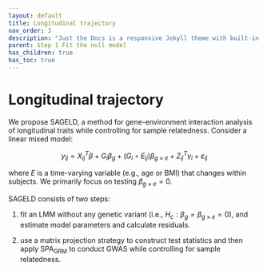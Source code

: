 ```yaml
---
layout: default
title: Longitudinal trajectory
nav_order: 3
description: "Just the Docs is a responsive Jekyll theme with built-in search that is easily customizable and hosted on GitHub Pages."
parent: Step 1 Fit the null model
has_children: true
has_toc: true
---
```


<head>
    <script src="https://cdn.mathjax.org/mathjax/latest/MathJax.js?config=TeX-AMS-MML_HTMLorMML" type="text/javascript"></script>
    <script type="text/x-mathjax-config">
        MathJax.Hub.Config({
            tex2jax: {
            skipTags: ['script', 'noscript', 'style', 'textarea', 'pre'],
            inlineMath: [['$','$']]
            }
        });
    </script>
</head>

# **Longitudinal trajectory**

We propose SAGELD, a method for gene-environment interaction analysis of longitudinal traits while controlling for sample relatedness. Consider a linear mixed model:

$$ y_{ij} = X_{ij}^T \beta + G_i \beta_g + (G_i \circ E_{ij}) \beta_{g\times e} + Z_{ij}^T \gamma_i + \varepsilon_{ij} $$ 

where $E$ is a time-varying variable (e.g., age or BMI) that changes within subjects. We primarily focus on testing $\beta_{g\times e}=0$.

SAGELD consists of two steps:

1) fit an LMM without any genetic variant (i.e., $H_c:\beta_g=\beta_{g\times e}=0$), and estimate model parameters and calculate residuals.

2) use a matrix projection strategy to construct test statistics and then apply SPA<sub>GRM</sub> to conduct GWAS while controlling for sample relatedness.
